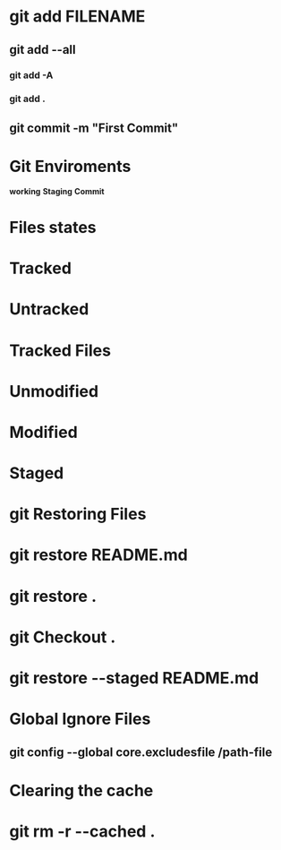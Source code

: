 # git add FILENAME 
## git add --all
### git add -A
### git add .
## git commit -m "First Commit" 

# Git Enviroments
__working__
__Staging__
__Commit__


# Files states
# Tracked
# Untracked

# Tracked Files
# Unmodified
# Modified
# Staged

# git Restoring Files
# git restore README.md
# git restore .
# git Checkout .
# git restore --staged README.md

# Global Ignore Files
## git config --global core.excludesfile /path-file

# Clearing the cache
# git rm -r --cached .

